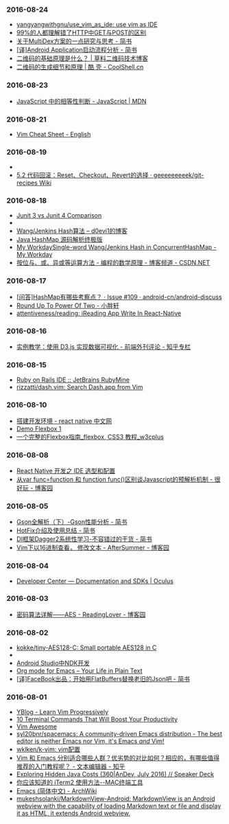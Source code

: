 ### 2016-08-24<br>
+ [yangyangwithgnu/use_vim_as_ide: use vim as IDE](https://github.com/yangyangwithgnu/use_vim_as_ide)<br>
+ [99%的人都理解错了HTTP中GET与POST的区别](https://mp.weixin.qq.com/s?__biz=MzI3NzIzMzg3Mw==&mid=100000054&idx=1&sn=71f6c214f3833d9ca20b9f7dcd9d33e4&key=cf237d7ae24775e84233995a5e341e5ba0731f22358cf69be2c2fb9920cf061b9fe8c0ce350a6ebeb16b7cf538d930aa&ascene=0&uin=MjQ4MzEzMDQ0Mw%3D%3D&devicetype=iMac+MacBookPro11%2C4+OSX+OSX+10.11+build(15A284)&version=12000006&nettype=WIFI&fontScale=100&pass_ticket=IobJOL2u2DGQAb%2Bp5%2FlRjmsGlRs%2FKg8CSCz6tjGCgNc54BT9%2FScW65CIP0VwT9rv)<br>
+ [关于MultiDex方案的一点研究与思考 - 简书](http://www.jianshu.com/p/33f22b21ef1e)<br>
+ [[译]Android Application启动流程分析 - 简书](http://www.jianshu.com/p/a5532ecc8377)<br>
+ [二维码的基础原理是什么？ | 草料二维码技术博客](http://cli.im/news/10601)<br>
+ [二维码的生成细节和原理 | 酷 壳 - CoolShell.cn](http://coolshell.cn/articles/10590.html)<br>

### 2016-08-23<br>
+ [JavaScript 中的相等性判断 - JavaScript | MDN](https://developer.mozilla.org/zh-CN/docs/Web/JavaScript/Equality_comparisons_and_sameness)<br>

### 2016-08-21<br>
+ [Vim Cheat Sheet - English](http://vim.rtorr.com/)<br>

### 2016-08-19<br>
+ [](https://www.google.com/_/chrome/newtab?espv=2&ie=UTF-8)<br>
+ [5.2 代码回滚：Reset、Checkout、Revert的选择 · geeeeeeeeek/git-recipes Wiki](https://github.com/geeeeeeeeek/git-recipes/wiki/5.2-%E4%BB%A3%E7%A0%81%E5%9B%9E%E6%BB%9A%EF%BC%9AReset%E3%80%81Checkout%E3%80%81Revert%E7%9A%84%E9%80%89%E6%8B%A9)<br>

### 2016-08-18<br>
+ [Junit 3 vs Junit 4 Comparison](http://www.asjava.com/junit/junit-3-vs-junit-4-comparison/)<br>
+ [](https://ece.uwaterloo.ca/~cmoreno/ece250/2012-02-01--hash_tables.pdf)<br>
+ [Wang/Jenkins Hash算法 – d0evi1的博客](http://d0evi1.com/wang-jenkins-hash/)<br>
+ [Java HashMap 源码解析终极版](http://www.woaitqs.cc/program/2015/04/14/read-source-code-about-hashmap)<br>
+ [My WorkdaySingle-word Wang/Jenkins Hash in ConcurrentHashMap - My Workday](http://www.goworkday.com/2010/03/19/single-word-wangjenkins-hash-concurrenthashmap/)<br>
+ [按位与、或、异或等运算方法 - 编程的数学原理 - 博客频道 - CSDN.NET](http://blog.csdn.net/21aspnet/article/details/7387373)<br>

### 2016-08-17<br>
+ [[问答]HashMap有哪些考察点？ · Issue #109 · android-cn/android-discuss](https://github.com/android-cn/android-discuss/issues/109)<br>
+ [Round Up To Power Of Two - 小胖轩](http://androiddevelop.coding.me/2015/08/28/round-up-to-power-of-two/)<br>
+ [attentiveness/reading: iReading App Write In React-Native](https://github.com/attentiveness/reading)<br>

### 2016-08-16<br>
+ [实例教学：使用 D3.js 实现数据可视化 - 前端外刊评论 - 知乎专栏](https://zhuanlan.zhihu.com/p/21897086)<br>

### 2016-08-15<br>
+ [Ruby on Rails IDE :: JetBrains RubyMine](https://www.jetbrains.com/ruby/)<br>
+ [rizzatti/dash.vim: Search Dash.app from Vim](https://github.com/rizzatti/dash.vim#readme)<br>

### 2016-08-10<br>
+ [搭建开发环境 - react native 中文网](http://reactnative.cn/docs/0.31/getting-started.html#content)<br>
+ [Demo Flexbox 1](http://codepen.io/HugoGiraudel/pen/LklCv)<br>
+ [一个完整的Flexbox指南_flexbox, CSS3 教程_w3cplus](http://www.w3cplus.com/css3/a-guide-to-flexbox.html)<br>

### 2016-08-08<br>
+ [React Native 开发之 IDE 选型和配置](http://www.infoq.com/cn/articles/react-native-ide)<br>
+ [从var func=function 和 function func()区别谈Javascript的预解析机制 - 很好玩 - 博客园](http://www.cnblogs.com/shytong/p/5100426.html)<br>

### 2016-08-05<br>
+ [Gson全解析（下）-Gson性能分析 - 简书](http://www.jianshu.com/p/17a68d4fffbe)<br>
+ [HotFix介绍及使用总结 - 简书](http://www.jianshu.com/p/6f0ae1e364d9)<br>
+ [DI框架Dagger2系统性学习-不容错过的干货 - 简书](http://www.jianshu.com/p/d8dd55956e74)<br>
+ [Vim下以16进制查看， 修改文本 - AfterSummer - 博客园](http://www.cnblogs.com/meibenjin/archive/2012/12/06/2806396.html)<br>

### 2016-08-04<br>
+ [Developer Center — Documentation and SDKs | Oculus](https://developer.oculus.com/documentation/mobilesdk/latest/concepts/mobile-studio-debug/)<br>

### 2016-08-03<br>
+ [密码算法详解——AES - ReadingLover - 博客园](http://www.cnblogs.com/luop/p/4334160.html)<br>

### 2016-08-02<br>
+ [kokke/tiny-AES128-C: Small portable AES128 in C](https://github.com/kokke/tiny-AES128-C)<br>
+ [](ftp://ftp.gnupg.org/GnuPG/contrib/rsa.c)<br>
+ [Android Studio中NDK开发](http://www.race604.com/android-studio-with-ndk/)<br>
+ [Org mode for Emacs – Your Life in Plain Text](http://orgmode.org/)<br>
+ [[译]FaceBook出品：开始用FlatBuffers替换老旧的Json吧 - 简书](http://www.jianshu.com/p/48e1511fcb4a)<br>

### 2016-08-01<br>
+ [YBlog - Learn Vim Progressively](http://yannesposito.com/Scratch/en/blog/Learn-Vim-Progressively/)<br>
+ [10 Terminal Commands That Will Boost Your Productivity](http://code.tutsplus.com/articles/10-terminal-commands-that-will-boost-your-productivity--net-14105)<br>
+ [Vim Awesome](http://vimawesome.com/)<br>
+ [syl20bnr/spacemacs: A community-driven Emacs distribution - The best editor is neither Emacs nor Vim, it's Emacs *and* Vim!](https://github.com/syl20bnr/spacemacs)<br>
+ [wklken/k-vim: vim配置](https://github.com/wklken/k-vim)<br>
+ [Vim 和 Emacs 分别适合哪些人群？优劣势的对比如何？相应的，有哪些值得推荐的入门教程呢？ - 文本编辑器 - 知乎](https://www.zhihu.com/question/19836903)<br>
+ [Exploring Hidden Java Costs (360|AnDev, July 2016) // Speaker Deck](https://speakerdeck.com/jakewharton/exploring-hidden-java-costs-360-andev-july-2016)<br>
+ [你应该知道的 iTerm2 使用方法--MAC终端工具](http://wulfric.me/2015/08/iterm2/)<br>
+ [Emacs (简体中文) - ArchWiki](https://wiki.archlinux.org/index.php/Emacs_(%E7%AE%80%E4%BD%93%E4%B8%AD%E6%96%87))<br>
+ [mukeshsolanki/MarkdownView-Android: MarkdownView is an Android webview with the capability of loading Markdown text or file and display it as HTML, it extends Android webview.](https://github.com/mukeshsolanki/MarkdownView-Android)<br>


